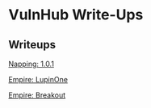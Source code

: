 # VulnHub Write-Ups

## Writeups

[Napping: 1.0.1](https://clayton-galy.notion.site/Napping-1-0-1-29bcdace684e462fb25f4a6ed37faf6d)

[Empire: LupinOne](https://clayton-galy.notion.site/Empire-LupinOne-82736972838d409394b06cef1b22a0b3)

[Empire: Breakout](https://clayton-galy.notion.site/Empire-Breakout-686f30ab1ee04a0dae4209ffbc0884dd)
